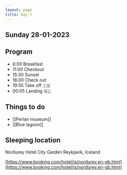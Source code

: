 ```yaml
--- 
layout: page
title: Day 7 
---
```

## Sunday 28-01-2023

## Program
- 8:00 Breakfast
- 11:00 Checkout
- 15:30 Sunset
- 16:00 Check out
- 19:55 Take off 🇮‍🇸
- 00:05 Landing 🇳‍🇱

## Things to do
 - [[Perlan museum]]
 - [[Blue lagoon]]

## Sleeping location 
Norðurey Hotel City Garden
Reykjavík, Iceland

[https://www.booking.com/hotel/is/nordurey.en-gb.html](https://www.booking.com/hotel/is/nordurey.en-gb.html)
